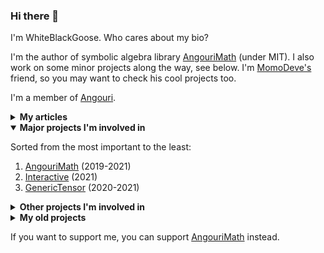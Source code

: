 ### Hi there 👋

I'm WhiteBlackGoose. Who cares about my bio?

I'm the author of symbolic algebra library <a href="https://am.angouri.org">AngouriMath</a> (under MIT). I also work on some minor projects along the way, see below. I'm <a href="https://github.com/MomoDeve">MomoDeve's</a> friend, so you may want to check his cool projects too.

I'm a member of <a href="https://angouri.org">Angouri</a>.

<details><summary><strong>My articles</strong></summary><p>

I wrote a few articles, maybe some people will be interested in them:
1. <a href="https://dzone.com/articles/a-simple-simulation-of-custom-physical-interaction">Simple simulation of custom physical interactions with particles</a>
2. <a href="https://habr.com/en/post/465523/">Yet another snake with Kivy, Python</a> (might be irrelevant, avoid following this guide)
3. <a href="https://habr.com/en/post/486496/">Symbolic algrebra in C#</a> (quite outdated though, written at the very beginning of AngouriMath)
4. <a href="https://gist.github.com/WhiteBlackGoose/5b84b2237704a91ffe7f34372196df32">Generic tensors in C#</a>
5. <a href="https://habr.com/en/post/528816/">Jupyter in .NET</a>
6. <a href="https://www.reddit.com/r/dotnet/comments/jv7qqt/net_jupyter_math_looks_awesome/">Math in Jupyter for .NET</a>
7. <a href="https://habr.com/en/post/545936/">Lazy properties in C#</a>
8. <a href="https://habr.com/en/post/546926/">Compilation of symbolic expressions into Linq.Expression</a>

</p></details>

<details open><summary><strong>Major projects I'm involved in</strong></summary><p>

Sorted from the most important to the least:
1. <a href="https://am.angouri.org">AngouriMath</a> (2019-2021)
2. <a href="https://github.com/dotnet/interactive/">Interactive</a> (2021)
3. <a href="https://github.com/asc-community/GenericTensor">GenericTensor</a> (2020-2021)
</p>

</details>

<details><summary><strong>Other projects I'm involved in</strong></summary><p>
  
1. <a href="https://github.com/asc-community/dotnet-benchmarks">DotnetBenchmarks</a> (2020-2021)
2. <a href="https://github.com/WhiteBlackGoose/FieldCache">FieldCache</a> (2020)
3. <a href="https://github.com/WhiteBlackGoose/MinimalismSinglePageWebsiteTemplate">Template for one-page website</a> (2021)
4. <a href="https://github.com/WhiteBlackGoose/hgt2png">Hgt to png</a> (2021)
5. <a href="https://github.com/WhiteBlackGoose/QuantumComputingMatrices">Quantum almanac</a> (2021)
6. <a href="https://github.com/WhiteBlackGoose/AngouriMath.Terminal">AngouriMath.Terminal</a> (2021)
7. <a href="https://github.com/WhiteBlackGoose/Yadg.NET">Yadg.NET</a> (2021)
8. <a href="https://github.com/WhiteBlackGoose/UsefulCodeSnippets">Code snippets</a> (2021)

</p>

</details>

<details><summary><strong>My old projects</strong></summary><p>

There're a few projects that I decided to upload to GitHub, starting from the newest:

1. <a href="https://github.com/WhiteBlackGoose/HI19">HI19 handwriting recognition system</a> (2018-2019)
2. <a href="https://github.com/WhiteBlackGoose/LogicSchemeEmulator">Logic Scheme Emulator</a> (2017)
3. <a href="https://github.com/WhiteBlackGoose/GunsVsMonsters">Guns vs Monsters</a> (2016)
4. <a href="https://github.com/WhiteBlackGoose/leostudio">Leo Studio</a> (2016)
5. <a href="https://github.com/WhiteBlackGoose/BounceMan">BounceMan</a> (2015)
6. <a href="https://github.com/WhiteBlackGoose/MyProgram">MyProgram</a> (2014)


</p></details>

If you want to support me, you can support <a href="https://patreon.com/AngouriMath">AngouriMath</a> instead.
